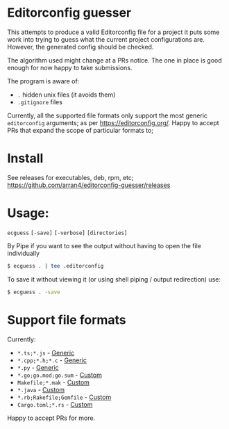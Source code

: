# Editorconfig guesser

This attempts to produce a valid Editorconfig file for a project it puts some work into trying to guess what the current
project configurations are. However, the generated config should be checked.

The algorithm used might change at a PRs notice. The one in place is good enough for now happy to take submissions.

The program is aware of:
* `.` hidden unix files (it avoids them)
* `.gitignore` files

Currently, all the supported file formats only support the most generic `editorconfig` arguments; as per https://editorconfig.org/. 
Happy to accept PRs that expand the scope of particular formats to; 

# Install

See releases for executables, deb, rpm, etc;
https://github.com/arran4/editorconfig-guesser/releases

# Usage:

`ecguess` `[-save]` `[-verbose]` `[directories]`

By Pipe if you want to see the output without having to open the file individually

```bash
$ ecguess . | tee .editorconfig
```

To save it without viewing it (or using shell piping / output redirection) use:
```bash
$ ecguess . -save
```

# Support file formats

Currently:
* `*.ts;*.js`  - [Generic](fileformats/generic)
* `*.cpp;*.h;*.c`  - [Generic](fileformats/generic)
* `*.py`  - [Generic](fileformats/generic)
* `*.go;go.mod;go.sum` - [Custom](fileformats/go)
* `Makefile;*.mak` - [Custom](fileformats/gnumake)
* `*.java` - [Custom](fileformats/java)
* `*.rb;Rakefile;Gemfile` - [Custom](fileformats/ruby)
* `Cargo.toml;*.rs` - [Custom](fileformats/rust)

Happy to accept PRs for more.

